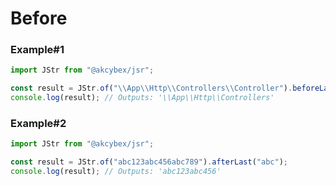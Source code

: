 # Before

### Example#1

```javascript
import JStr from "@akcybex/jsr";

const result = JStr.of("\\App\\Http\\Controllers\\Controller").beforeLast("\\");
console.log(result); // Outputs: '\\App\\Http\\Controllers'
```

### Example#2

```javascript
import JStr from "@akcybex/jsr";

const result = JStr.of("abc123abc456abc789").afterLast("abc");
console.log(result); // Outputs: 'abc123abc456'
```
